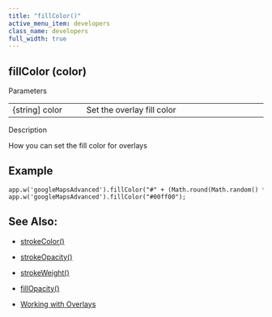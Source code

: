 ```yaml
---
title: "fillColor()"
active_menu_item: developers
class_name: developers
full_width: true
---
```



## fillColor (color)

Parameters

<table>
<tr>
<td width="169">
{string] color

</td>
<td width="17">
</td>
<td width="694">
Set the overlay fill color

</td>
</tr>
</table>

Description

How you can set the fill color for overlays

## Example

    app.w('googleMapsAdvanced').fillColor("#" + (Math.round(Math.random() * 16777215)).toString(16));  //Set Random Fill Color
    app.w('googleMapsAdvanced').fillColor("#00ff00");
   

## See Also:

 - [strokeColor()](strokecolor.htm)

 - [strokeOpacity()](strokeopacity.htm)

 - [strokeWeight()](strokeweight.htm)

 - [fillOpacity()](fillopacity.htm)

 - [Working with Overlays](../../../../product-guide/advanced-important-widgets/google-v3-maps-widget/working-with-overlays/index.htm)

